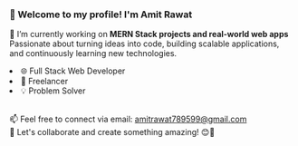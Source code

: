 <h3 class="font-bold text-xl">👋 Welcome to my profile! I'm Amit Rawat</h3>
<p>
  🔭 I’m currently working on <strong>MERN Stack projects and real-world web apps</strong><br/>
  Passionate about turning ideas into code, building scalable applications, and continuously learning new technologies.
</p>

<li>🌐 Full Stack Web Developer</li>
<li>💼 Freelancer</li>
<li>💡 Problem Solver</li>
<br/>
<p>
  📫 Feel free to connect via email: <a href="mailto:amitrawat789599@gmail.com">amitrawat789599@gmail.com</a><br/>
  🤝 Let's collaborate and create something amazing! 😊🚀
</p>
